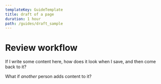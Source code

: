 ```yaml
---
templateKey: GuideTemplate
title: draft of a page
duration: 1 hour
path: /guides/draft_sample
---
```

# Review workflow

If I write some content here, how does it look when I save, and then come back to it?

What if *another* person adds content to it?